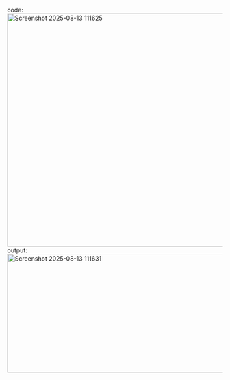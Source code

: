 code:
<img width="739" height="544" alt="Screenshot 2025-08-13 111625" src="https://github.com/user-attachments/assets/c9632f4d-41b3-4183-95e3-e10027d49421" />
output:
<img width="813" height="277" alt="Screenshot 2025-08-13 111631" src="https://github.com/user-attachments/assets/e713cb4c-a901-42ad-98d1-af0d6fadc7be" />
